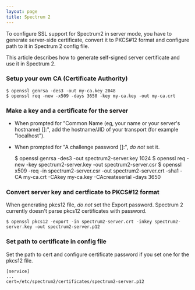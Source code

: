 ```yaml
---
layout: page
title: Spectrum 2
---
```


To configure SSL support for Spectrum2 in server mode, you have to generate server-side certificate, convert it to PKCS#12 format and configure path to it in Spectrum 2 config file.

This article describes how to generate self-signed server certificate and use it in Spectrum 2.

### Setup your own CA (Certificate Authority)

	$ openssl genrsa -des3 -out my-ca.key 2048
	$ openssl req -new -x509 -days 3650 -key my-ca.key -out my-ca.crt

### Make a key and a certificate for the server

* When prompted for "Common Name (eg, your name or your server's hostname) []:", add the hostname/JID of your transport (for example "localhost").
* When prompted for "A challenge password []:", *do not* set it.

	$ openssl genrsa -des3 -out spectrum2-server.key 1024
	$ openssl req -new -key spectrum2-server.key -out spectrum2-server.csr
	$ openssl x509 -req -in spectrum2-server.csr -out spectrum2-server.crt -sha1 -CA my-ca.crt -CAkey my-ca.key -CAcreateserial -days 3650

### Convert server key and certficate to PKCS#12 format

When generating pkcs12 file, *do not* set the Export password. Spectrum 2 currently doesn't parse pkcs12 certificates with password.

	$ openssl pkcs12 -export -in spectrum2-server.crt -inkey spectrum2-server.key -out spectrum2-server.p12

### Set path to certificate in config file

Set the path to cert and configure certificate password if you set one for the pkcs12 file.

	[service]
	...
	cert=/etc/spectrum2/certificates/spectrum2-server.p12
